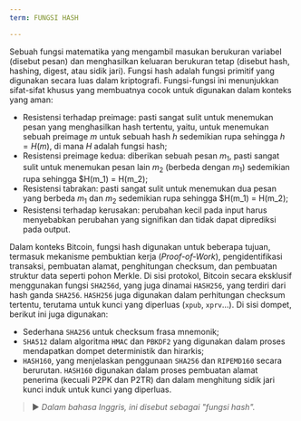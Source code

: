 ```yaml
---
term: FUNGSI HASH

---
```

Sebuah fungsi matematika yang mengambil masukan berukuran variabel (disebut pesan) dan menghasilkan keluaran berukuran tetap (disebut hash, hashing, digest, atau sidik jari). Fungsi hash adalah fungsi primitif yang digunakan secara luas dalam kriptografi. Fungsi-fungsi ini menunjukkan sifat-sifat khusus yang membuatnya cocok untuk digunakan dalam konteks yang aman:


- Resistensi terhadap preimage: pasti sangat sulit untuk menemukan pesan yang menghasilkan hash tertentu, yaitu, untuk menemukan sebuah preimage $m$ untuk sebuah hash $h$ sedemikian rupa sehingga $h = H(m)$, di mana $H$ adalah fungsi hash;
- Resistensi preimage kedua: diberikan sebuah pesan $m_1$, pasti sangat sulit untuk menemukan pesan lain $m_2$ (berbeda dengan $m_1$) sedemikian rupa sehingga $H(m_1) = H(m_2);
- Resistensi tabrakan: pasti sangat sulit untuk menemukan dua pesan yang berbeda $m_1$ dan $m_2$ sedemikian rupa sehingga $H(m_1) = H(m_2);
- Resistensi terhadap kerusakan: perubahan kecil pada input harus menyebabkan perubahan yang signifikan dan tidak dapat diprediksi pada output.

Dalam konteks Bitcoin, fungsi hash digunakan untuk beberapa tujuan, termasuk mekanisme pembuktian kerja (*Proof-of-Work*), pengidentifikasi transaksi, pembuatan alamat, penghitungan checksum, dan pembuatan struktur data seperti pohon Merkle. Di sisi protokol, Bitcoin secara eksklusif menggunakan fungsi `SHA256d`, yang juga dinamai `HASH256`, yang terdiri dari hash ganda `SHA256`. `HASH256` juga digunakan dalam perhitungan checksum tertentu, terutama untuk kunci yang diperluas (`xpub`, `xprv`...). Di sisi dompet, berikut ini juga digunakan:


- Sederhana `SHA256` untuk checksum frasa mnemonik;
- `SHA512` dalam algoritma `HMAC` dan `PBKDF2` yang digunakan dalam proses mendapatkan dompet deterministik dan hirarkis;
- `HASH160`, yang menjelaskan penggunaan `SHA256` dan `RIPEMD160` secara berurutan. `HASH160` digunakan dalam proses pembuatan alamat penerima (kecuali P2PK dan P2TR) dan dalam menghitung sidik jari kunci induk untuk kunci yang diperluas.

> ► *Dalam bahasa Inggris, ini disebut sebagai "fungsi hash".*